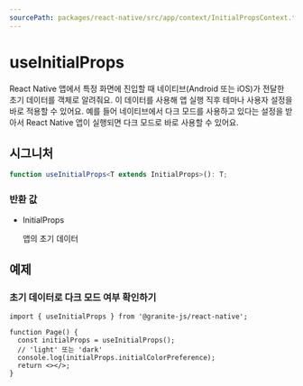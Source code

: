 ```yaml
---
sourcePath: packages/react-native/src/app/context/InitialPropsContext.tsx
---
```


# useInitialProps

React Native 앱에서 특정 화면에 진입할 때 네이티브(Android 또는 iOS)가 전달한 초기 데이터를 객체로 알려줘요. 이 데이터를 사용해 앱 실행 직후 테마나 사용자 설정을 바로 적용할 수 있어요. 예를 들어 네이티브에서 다크 모드를 사용하고 있다는 설정을 받아서 React Native 앱이 실행되면 다크 모드로 바로 사용할 수 있어요.

## 시그니처

```typescript
function useInitialProps<T extends InitialProps>(): T;
```

### 반환 값

<ul class="post-parameters-ul">
  <li class="post-parameters-li post-parameters-li-root">
    <span class="post-parameters--type">InitialProps</span>
    <br />
    <p class="post-parameters--description">앱의 초기 데이터</p>
  </li>
</ul>

## 예제

### 초기 데이터로 다크 모드 여부 확인하기

```tsx
import { useInitialProps } from '@granite-js/react-native';

function Page() {
  const initialProps = useInitialProps();
  // 'light' 또는 'dark'
  console.log(initialProps.initialColorPreference);
  return <></>;
}
```
